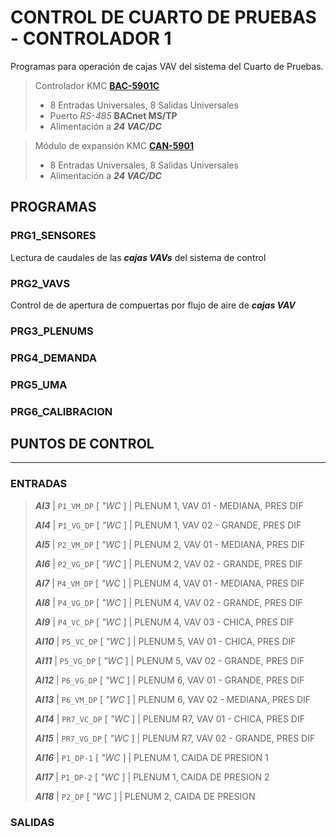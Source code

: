 # CONTROL DE CUARTO DE PRUEBAS - CONTROLADOR 1

Programas para operación de cajas VAV del sistema del Cuarto de Pruebas.

> Controlador KMC [**BAC-5901C**](https://www.kmccontrols.com/product/controller-general-purpose-bacnet-aac-clock-mstp/ "Documentación de equipo")
>
> - 8 Entradas Universales, 8 Salidas Universales
> - Puerto *RS-485* **BACnet MS/TP**
> - Alimentación a ***24 VAC/DC***

> Módulo de expansión KMC [**CAN-5901**](https://www.kmccontrols.com/product/expansion-io-module-8-ui-8-uo/ "Documentación de equipo")
>
> - 8 Entradas Universales, 8 Salidas Universales
> - Alimentación a ***24 VAC/DC***

## PROGRAMAS

### PRG1_SENSORES

Lectura de caudales de las ***cajas VAVs*** del sistema de control

### PRG2_VAVS

Control de de apertura de compuertas por flujo de aire de ***cajas VAV***

### PRG3_PLENUMS

### PRG4_DEMANDA

### PRG5_UMA

### PRG6_CALIBRACION

## PUNTOS DE CONTROL

_____

### ENTRADAS

> ***AI3*** | `P1_VM_DP` [ *"WC* ] | PLENUM 1, VAV 01 - MEDIANA, PRES DIF
>
> ***AI4*** | `P1_VG_DP` [ *"WC* ] | PLENUM 1, VAV 02 - GRANDE, PRES DIF
>
> ***AI5*** | `P2_VM_DP` [ *"WC* ] | PLENUM 2, VAV 01 - MEDIANA, PRES DIF
>
> ***AI6*** | `P2_VG_DP` [ *"WC* ] | PLENUM 2, VAV 02 - GRANDE, PRES DIF
>
> ***AI7*** | `P4_VM_DP` [ *"WC* ] | PLENUM 4, VAV 01 - MEDIANA, PRES DIF
>
> ***AI8*** | `P4_VG_DP` [ *"WC* ] | PLENUM 4, VAV 02 - GRANDE, PRES DIF
>
> ***AI9*** | `P4_VC_DP` [ *"WC* ] | PLENUM 4, VAV 03 - CHICA, PRES DIF
>
> ***AI10*** | `P5_VC_DP` [ *"WC* ] | PLENUM 5, VAV 01 - CHICA, PRES DIF
>
> ***AI11*** | `P5_VG_DP` [ *"WC* ] | PLENUM 5, VAV 02 - GRANDE, PRES DIF
>
> ***AI12*** | `P6_VG_DP` [ *"WC* ] | PLENUM 6, VAV 01 - GRANDE, PRES DIF
>
> ***AI13*** | `P6_VM_DP` [ *"WC* ] | PLENUM 6, VAV 02 - MEDIANA, PRES DIF
>
> ***AI14*** | `PR7_VC_DP` [ *"WC* ] | PLENUM R7, VAV 01 - CHICA, PRES DIF
>
> ***AI15*** | `PR7_VG_DP` [ *"WC* ] | PLENUM R7, VAV 02 - GRANDE, PRES DIF
>
> ***AI16*** | `P1_DP-1` [ *"WC* ] | PLENUM 1, CAIDA DE PRESION 1
>
> ***AI17*** | `P1_DP-2` [ *"WC* ] | PLENUM 1, CAIDA DE PRESION 2
>
> ***AI18*** | `P2_DP` [ *"WC* ] | PLENUM 2, CAIDA DE PRESION

### SALIDAS